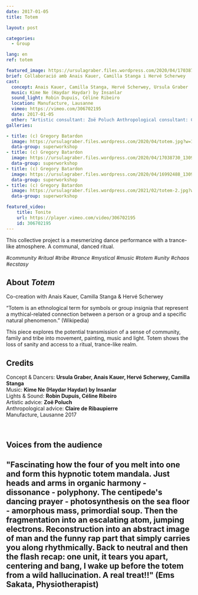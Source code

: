```yaml
---
date: 2017-01-05
title: Totem

layout: post

categories:
  - Group

lang: en
ref: totem

featured_image: https://ursulagraber.files.wordpress.com/2020/04/17038757_1309926282406530_5896639958045333217_o.jpg?w=500&fit=crop
brief: Collaboració amb Anais Kauer, Camilla Stanga i Hervé Scherwey
cast:
  concept: Anais Kauer, Camilla Stanga, Hervé Scherwey, Ursula Graber
  music: Kime Ne (Haydar Haydar) by Insanlar
  sound_light: Robin Dupuis, Céline Ribeiro
  location: Manufacture, Lausanne
  vimeo: https://vimeo.com/306702195
  date: 2017-01-05
  other: "Artistic consultant: Zoë Poluch Anthropological consultant: Claire de Ribaupierre"
galleries:

- title: (c) Gregory Batardon
  image: https://ursulagraber.files.wordpress.com/2020/04/totem.jpg?w=1024&fit=crop
  data-group: superworkshop
- title: (c) Gregory Batardon
  image: https://ursulagraber.files.wordpress.com/2020/04/17038730_1309926322406526_3742290833211252186_o.jpg?w=1024&fit=crop
  data-group: superworkshop
- title: (c) Gregory Batardon
  image: https://ursulagraber.files.wordpress.com/2020/04/16992488_1309926459073179_8615874270323999413_o.jpg?w=2000&fit=crop
  data-group: superworkshop
- title: (c) Gregory Batardon
  image: https://ursulagraber.files.wordpress.com/2021/02/totem-2.jpg?w=2000&fit=crop
  data-group: superworkshop

featured_video:
    title: Tonite
    url: https://player.vimeo.com/video/306702195
    id: 306702195
---
```



<!-- [![Totem](https://i.vimeocdn.com/video/746500438_640.jpg)](https://player.vimeo.com/video/306702195) -->

This collective project is a mesmerizing dance performance with a trance-like atmosphere. A communal, danced ritual.


*#community #ritual #tribe #trance #mystical #music #totem #unity #chaos #ecstasy*

<!--plop-->
## About *Totem*

Co-creation with Anais Kauer, Camilla Stanga & Hervé Scherwey   

“Totem is an ethnological term for symbols or group insignia that represent a mythical-related connection between a person or a group and a specific natural phenomenon.” (Wikipedia)   

This piece explores the potential transmission of a sense of community, family and tribe into movement, painting, music and light. Totem shows the loss of sanity and access to a ritual, trance-like realm.


<!--plop-->

## Credits


Concept & Dancers: **Ursula Graber, Anais Kauer, Hervé Scherwey, Camilla Stanga**<br>
Music: **Kime Ne (Haydar Haydar) by Insanlar**<br>
Lights & Sound: **Robin Dupuis, Céline Ribeiro**<br>
Artistic advice: **Zoë Poluch**<br>
Anthropological advice: **Claire de Ribaupierre**<br>
Manufacture, Lausanne 2017

<br>

## Voices from the audience

## "Fascinating how the four of you melt into one and form this hypnotic totem mandala. Just heads and arms in organic harmony - dissonance - polyphony. The centipede's dancing prayer - photosynthesis on the sea floor - amorphous mass, primordial soup. Then the fragmentation into an escalating atom, jumping electrons. Reconstruction into an abstract image of man and the funny rap part that simply carries you along rhythmically. Back to neutral and then the flash recap: one unit, it tears you apart, centering and bang, I wake up before the totem from a wild hallucination. A real treat!!" (Ems Sakata, Physiotherapist)
